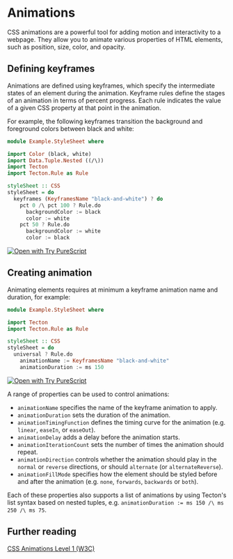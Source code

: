 # Animations

CSS animations are a powerful tool for adding motion and interactivity to a webpage. They allow you to animate various properties of HTML elements, such as position, size, color, and opacity.

## Defining keyframes

Animations are defined using keyframes, which specify the intermediate states of an element during the animation. Keyframe rules define the stages of an animation in terms of percent progress. Each rule indicates the value of a given CSS property at that point in the animation.

For example, the following keyframes transition the background and foreground colors between black and white:

```haskell
module Example.StyleSheet where

import Color (black, white)
import Data.Tuple.Nested ((/\))
import Tecton
import Tecton.Rule as Rule

styleSheet :: CSS
styleSheet = do
  keyframes (KeyframesName "black-and-white") ? do
    pct 0 /\ pct 100 ? Rule.do
      backgroundColor := black
      color := white
    pct 50 ? Rule.do
      backgroundColor := white
      color := black
```

[![Open with Try PureScript](https://shields.io/badge/-Open%20in%20Try%20PureScript-303748?logo=data:image/png;base64,iVBORw0KGgoAAAANSUhEUgAAABAAAAAQCAYAAAAf8/9hAAAAAXNSR0IArs4c6QAAAERlWElmTU0AKgAAAAgAAYdpAAQAAAABAAAAGgAAAAAAA6ABAAMAAAABAAEAAKACAAQAAAABAAAAEKADAAQAAAABAAAAEAAAAAA0VXHyAAAArElEQVQ4EeWRzQ6CMBCECSJnwOfiwN2YmCgn49F49cnrzNLdDFhfQDdpd+fbH2hbVf9lKaUaizZ/PTmSByv53I5AO8FjcQgKWqyXFGrYs0nAFEMAn0wEKARIN45ZSzMNfza1bHu4u2gNOzYIuFDMDnKyc73xN2gOdzv51w2YWKbHbzpTn7sfwQAmH0mIuHe98bzYNho1QGKUYr41n6xkg/atYlRfc0e9Svy+eAM93kRyOW/z2AAAAABJRU5ErkJggg==&style=flat)](https://try.purescript.org/?code=LYewJgrgNgpgBAUQB4ENgAdYDoDKAXAT1hwAsYY84B3MgJxgCgGBLDEWygBXqgjHgAUAVQB2zPABo4YZgGcAxilpgpAgCQBKVQB4AfBo0s2HRADNTMeZQEJzlvIdbp2lACq0CnCPRzzazdGt6EX5aDTgUWTh3T28YX39Ao2cTUVkUCywAYRAYWnlBCBF0ixy8gsNklzgcqHY4AQAjKBR5AGspGnEYR2NKABEUPBQsVwhMGCwAORhZPBgwBoEAegAdAyqTV3sQEU23HZEsACVoeEi4U9gmOaJ4sgo4AC4nmpwcBlviB8oAXmkQAw4HA2jACKZaGhZg0ANJgiFQ2RTKFwABEzVabQAtCgQliuvNUeEAPwAoHAuDoKxwAAMcDWlOpAEYaXTSVdJmBARSKY1MQBzWggIpgWr1J7-DHtck8+QgOq0Z7-AmMHlUygAVjZlzOWC5Mt5AqFIrFiol1BI3QNwLlCqVcClbSYwBQzBEz1etgs1NE4gYLrdcF+5JiXh8fgCeCwwVCBrUcCKJRgZXyqop8bR2nQ9F02jl-F0qLgejgMbypHIlGzFEIcC+90rxd0meW+ZgueW1cLQA)

## Creating animation

Animating elements requires at minimum a keyframe animation name and duration, for example:

```haskell
module Example.StyleSheet where

import Tecton
import Tecton.Rule as Rule

styleSheet :: CSS
styleSheet = do
  universal ? Rule.do
    animationName := KeyframesName "black-and-white"
    animationDuration := ms 150
```

[![Open with Try PureScript](https://shields.io/badge/-Open%20in%20Try%20PureScript-303748?logo=data:image/png;base64,iVBORw0KGgoAAAANSUhEUgAAABAAAAAQCAYAAAAf8/9hAAAAAXNSR0IArs4c6QAAAERlWElmTU0AKgAAAAgAAYdpAAQAAAABAAAAGgAAAAAAA6ABAAMAAAABAAEAAKACAAQAAAABAAAAEKADAAQAAAABAAAAEAAAAAA0VXHyAAAArElEQVQ4EeWRzQ6CMBCECSJnwOfiwN2YmCgn49F49cnrzNLdDFhfQDdpd+fbH2hbVf9lKaUaizZ/PTmSByv53I5AO8FjcQgKWqyXFGrYs0nAFEMAn0wEKARIN45ZSzMNfza1bHu4u2gNOzYIuFDMDnKyc73xN2gOdzv51w2YWKbHbzpTn7sfwQAmH0mIuHe98bzYNho1QGKUYr41n6xkg/atYlRfc0e9Svy+eAM93kRyOW/z2AAAAABJRU5ErkJggg==&style=flat)](https://try.purescript.org/?code=LYewJgrgNgpgBAUQB4ENgAdYDoDKAXAT1hwAsYY84B3MgJxgCgGBLDEWygBXqgjHgAUAVQB2zPABo4YZgGcAxilpgpAgCQBKVQB4AfBo0s2HRADNTMeZQEJzlvIdbp2lACq0CnCPRzzazdGt6EX5aDTgUWTh3T28YX39Ao2cTUVkUCywAYRAYWnlBCBF0ixy8gsNkl2j7EBEqk1dakSwAJWh4SLh22CZZQmIyCjgALhG4LJwcBn6ieKHKAF5pEAY4OCLmADc89Kg4AH5ujqwwVfX1lDFgFDxmOoA5NHgR5YBpGAJTWmfZJ+B4AAiABGUBQ8gA1gBaK5gKE0cQwQFrC5XVi3e4iAAi3gxdVGy2AUQAjABWAAMTBuzBEo3GtgsVjgonEDGptMWKJiXh8fgCeCwwVCKPWag2xQyMDK+UYFzgYrggO06Houm08nAMF0gLgejgQrypHIlBVFEIcFmg2Nut0iu0AHoNfw1fbTdqgA)

A range of properties can be used to control animations:

* `animationName` specifies the name of the keyframe animation to apply.
* `animationDuration` sets the duration of the animation.
* `animationTimingFunction` defines the timing curve for the animation (e.g. `linear`, `easeIn`, or `easeOut`).
* `animationDelay` adds a delay before the animation starts.
* `animationIterationCount` sets the number of times the animation should repeat.
* `animationDirection` controls whether the animation should play in the `normal` or `reverse` directions, or should `alternate` (or `alternateReverse`).
* `animationFillMode` specifies how the element should be styled before and after the animation (e.g. `none`, `forwards`, `backwards` or `both`).

Each of these properties also supports a list of animations by using Tecton's list syntax based on nested tuples, e.g. `animationDuration := ms 150 /\ ms 250 /\ ms 75`.

## Further reading

[CSS Animations Level 1 (W3C)](https://www.w3.org/TR/css-animations-1/#animation-fill-mode)